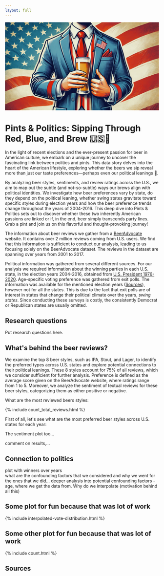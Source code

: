 ```yaml
---
layout: full
---
```


![blablabla](assets/img/IMG_E7587.jpg)

# Pints & Politics: Sipping Through Red, Blue, and Brew 🇺🇸🍺

In the light of recent elections and the ever-present passion for beer in American culture, we embark on a unique journey to uncover the fascinating link between politics and pints. This data story delves into the heart of the American lifestyle, exploring whether the beers we sip reveal more than just our taste preferences—perhaps even our political leanings 🤔.  

By analyzing beer styles, sentiments, and review ratings across the U.S., we aim to map out the subtle (and not-so-subtle) ways our brews align with political identities. We investigate how beer preferences vary by state, do they depend on the political leaning, whether swing states gravitate toward specific styles during election years and how the beer preference trends change throughout the years of 2004-2016.
This deep dive into Pints & Politics sets out to discover whether these two inherently American passions are linked or if, in the end, beer simply transcends party lines. Grab a pint and join us on this flavorful and thought-provoking journey!

The information about beer reviews we gather from a [BeerAdvocate](https://www.beeradvocate.com/) website. It contains over 2 million reviews coming from U.S. users. We find that this information is sufficient to conduct our analysis, leading to us focusing solely on the BeerAdvocate dataset. The reviews in the dataset are spanning over years from 2001 to 2017. 

Political information was gathered from several different sources. For our analysis we required information about the winning parties in each U.S. state, in the election years 2004-2016, obtained from [U.S. President 1976-2020](https://dataverse.harvard.edu/dataset.xhtml?persistentId=doi:10.7910/DVN/42MVDX). Age-specific voting preference was gathered from exit polls. The information was available for the mentioned election years ([Sources](#sources)), however not for all the states. This is due to the fact that exit polls are of interest in states that change their political climate over the years, *swing states*. Since conducting these surveys is costly, the consistently Democrat or Republican states are usually omitted.

## Research questions
Put research questions here.

## What's behind the beer reviews?

We examine the top 8 beer styles, such as IPA, Stout, and Lager, to identify the preferred types across U.S. states and explore potential connections to their political leanings. These 8 styles account for 75% of all reviews, which we consider sufficient for further analysis. Preference is defined as the average score given on the BeerAdvocate website, where ratings range from 1 to 5. Moreover, we analyze the sentiment of textual reviews for these beer styles, categorizing them as either positive or negative.

What are the most reviewed beers styles:

{% include count_total_reviews.html %}

First of all, let's see what are the most preferred beer styles across U.S. states for each year:

The sentiment plot too...

comment on results,...

## Connection to politics

plot with winners over years  
what are the confounding factors that we considered and why we went for the ones that we did... 
deeper analysis into potential confounding factors - age, where we get the data from. Why do we interpolate (motivation behind all this)

## Some plot for fun because that was lot of work

{% include interpolated-vote-distribution.html %}

## Some other plot for fun because that was lot of work

{% include count.html %}

## Sources

